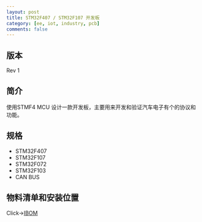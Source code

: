 ```yaml
---
layout: post
title: STM32F407 / STM32F107 开发板
category: [ee, iot, industry, pcb]
comments: false
---
```



## 版本
Rev 1

## 简介
使用STMF4 MCU 设计一款开发板，主要用来开发和验证汽车电子有个的协议和功能。

## 规格
- STM32F407
- STM32F107
- STM32F072
- STM32F103
- CAN BUS

## 物料清单和安装位置
Click->[IBOM](/static/KiCAD-20200823-STM32F407ZG/bom/ibom.html)


